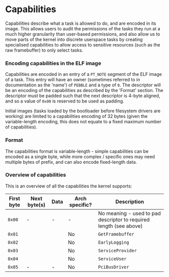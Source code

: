 # Capabilities
Capabilities describe what a task is allowed to do, and are encoded in its image. This allows users to audit the
permissions of the tasks they run at a much higher granularity than user-based permissions, and also allow us to
move parts of the kernel into discrete userspace tasks by creating specialised capabilities to allow access to
sensitive resources (such as the raw framebuffer) to only select tasks.

### Encoding capabilities in the ELF image
Capabilities are encoded in an entry of a `PT_NOTE` segment of the ELF image of a task. This entry will have an
owner (sometimes referred to in documentation as the 'name') of `PEBBLE` and a type of `0`. The descriptor will be
an encoding of the capabilities as described by the 'Format' section. The descriptor must be padded such that the
next descriptor is 4-byte aligned, and so a value of `0x00` is reserved to be used as padding.

Initial images (tasks loaded by the bootloader before filesystem drivers are working) are limited to a capabilities
encoding of 32 bytes (given the variable-length encoding, this does not equate to a fixed maximum number of
capabilities).

### Format
The capabilities format is variable-length - simple capabilities can be encoded as a single byte, while more
complex / specific ones may need multiple bytes of prefix, and can also encode fixed-length data.

### Overview of capabilities
This is an overview of all the capabilities the kernel supports:

| First byte    | Next byte(s)  | Data                  | Arch specific?    | Description                                                           |
|---------------|---------------|-----------------------|-------------------|-----------------------------------------------------------------------|
| `0x00`        | -             | -                     | -                 | No meaning - used to pad descriptor to required length (see above)    |
| `0x01`        |               |                       | No                | `GetFramebuffer`                                                      |
| `0x02`        |               |                       | No                | `EarlyLogging`                                                        |
| `0x03`        |               |                       | No                | `ServiceProvider`                                                     |
| `0x04`        |               |                       | No                | `ServiceUser`                                                         |
| `0x05`        | -             | -                     | No                | `PciBusDriver`                                                        |
